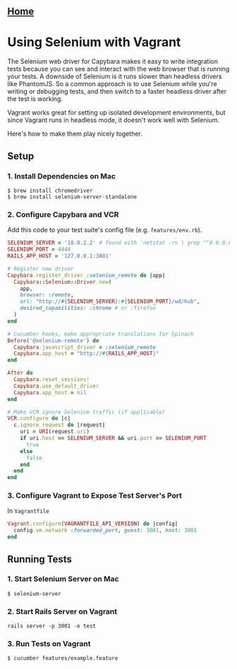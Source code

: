 ## [Home](../README.md)

# Using Selenium with Vagrant
The Selenium web driver for Capybara makes it easy to write integration tests because you can see and interact with the web browser that is running your tests. A downside of Selenium is it runs slower than headless drivers like PhantomJS. So a common approach is to use Selenium while you're writing or debugging tests, and then switch to a faster headless driver after the test is working.

Vagrant works great for setting up isolated development environments, but since Vagrant runs in headless mode, it doesn't work well with Selenium.

Here's how to make them play nicely together.

## Setup

### 1. Install Dependencies on Mac
```
$ brew install chromedriver
$ brew install selenium-server-standalone
```

### 2. Configure Capybara and VCR
Add this code to your test suite's config file (e.g. `features/env.rb`).

```ruby
SELENIUM_SERVER = '10.0.2.2' # found with `netstat -rn | grep "^0.0.0.0 " | cut -d " " -f10`
SELENIUM_PORT = 4444
RAILS_APP_HOST = '127.0.0.1:3001'

# Register new driver
Capybara.register_driver :selenium_remote do |app|
  Capybara::Selenium::Driver.new(
    app,
    browser: :remote,
    url: "http://#{SELENIUM_SERVER}:#{SELENIUM_PORT}/wd/hub",
    desired_capabilities: :chrome # or :firefox
  )
end

# Cucumber hooks, make appropriate translations for Spinach
Before('@selenium-remote') do
  Capybara.javascript_driver = :selenium_remote
  Capybara.app_host = "http://#{RAILS_APP_HOST}"
end

After do
  Capybara.reset_sessions!
  Capybara.use_default_driver
  Capybara.app_host = nil
end

# Make VCR ignore Selenium traffic (if applicable)
VCR.configure do |c|
  c.ignore_request do |request|
    uri = URI(request.uri)
    if uri.host == SELENIUM_SERVER && uri.port == SELENIUM_PORT
      true
    else
      false
    end
  end
end
```

### 3. Configure Vagrant to Expose Test Server's Port
In `Vagrantfile`
```ruby
Vagrant.configure(VAGRANTFILE_API_VERSION) do |config|
  config.vm.network :forwarded_port, guest: 3001, host: 3001
end
```

## Running Tests
### 1. Start Selenium Server on Mac
```
$ selenium-server
```

### 2. Start Rails Server on Vagrant
```
rails server -p 3001 -e test
```

### 3. Run Tests on Vagrant
```
$ cucumber features/example.feature
```

